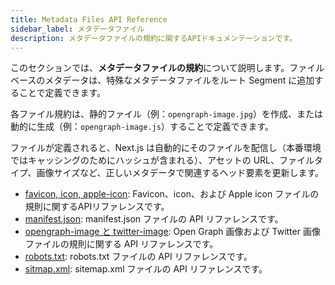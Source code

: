 ```yaml
---
title: Metadata Files API Reference
sidebar_label: メタデータファイル
description: メタデータファイルの規約に関するAPIドキュメンテーションです。
---
```


このセクションでは、**メタデータファイルの規約**について説明します。ファイルベースのメタデータは、特殊なメタデータファイルをルート Segment に追加することで定義できます。

各ファイル規約は、静的ファイル（例：`opengraph-image.jpg`）を作成、または動的に生成（例：`opengraph-image.js`）することで定義できます。

<!-- textlint-disable -->

ファイルが定義されると、Next.js は自動的にそのファイルを配信し（本番環境ではキャッシングのためにハッシュが含まれる）、アセットの URL、ファイルタイプ、画像サイズなど、正しいメタデータで関連するヘッド要素を更新します。

- [favicon, icon, apple-icon](./app-icons): Favicon、icon、および Apple icon ファイルの規則に関するAPIリファレンスです。
- [manifest.json](./manifest): manifest.json ファイルの API リファレンスです。
- [opengraph-image と twitter-image](./opengraph-image): Open Graph 画像および Twitter 画像ファイルの規則に関する API リファレンスです。
- [robots.txt](./robots): robots.txt ファイルの API リファレンスです。
- [sitmap.xml](./sitemap): sitemap.xml ファイルの API リファレンスです。
